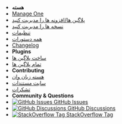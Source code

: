 <!-- docs/_sidebar.md -->

- **هسته**
- [Manage One](core-manage-One)
- [پلاگین ها/افزونه ها را مدیریت کنید](core-manage-plugins)
- [نسخه ها را مدیریت کنید](core-manage-versions)
- [تنظیمات](core-configuration)
- [همه دستورات](core-commands)
- [Changelog](changelog) <!-- pulls in changelog from repo -->
- **Plugins**
- [ساخت پلاگین ها](plugins-create)
- [تمام پلاگین ها](plugins-all) <!-- pulls in One-vm/One-plugins readme -->
- **Contributing**
- [هسته زبان وان](contributing-core-One)
- [سایت مستندات](fa/contributing-doc-site)
- [تشکرات](thanks)
- **Community & Questions**
- [![GitHub Issues](https://icongr.am/simple/github.svg?color=808080&size=16) GitHub Issues](https://github.com/One-Language/One/issues)
- [![GitHub Discussions](https://icongr.am/simple/github.svg?color=808080&size=16) GitHub Discussions](https://github.com/One-Language/One/discussions)
- [![StackOverflow Tag](https://icongr.am/fontawesome/stack-overflow.svg?size=16&color=808080) StackOverflow Tag](https://stackoverflow.com/questions/tagged/One-vm)
